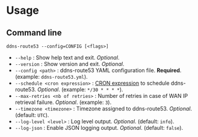 # Usage

## Command line

`ddns-route53 --config=CONFIG [<flags>]`

* `--help` : Show help text and exit. _Optional_.
* `--version` : Show version and exit. _Optional_.
* `--config <path>` : ddns-route53 YAML configuration file. **Required**. (example: `ddns-route53.yml`).
* `--schedule <cron expression>` : [CRON expression](https://godoc.org/github.com/robfig/cron#hdr-CRON_Expression_Format) to schedule ddns-route53. _Optional_. (example: `*/30 * * * *`).
* `--max-retries <nb of retries>` : Number of retries in case of WAN IP retrieval failure. _Optional_. (example: `3`).
* `--timezone <timezone>` : Timezone assigned to ddns-route53. _Optional_. (default: `UTC`).
* `--log-level <level>` : Log level output. _Optional_. (default: `info`).
* `--log-json` : Enable JSON logging output. _Optional_. (default: `false`).
